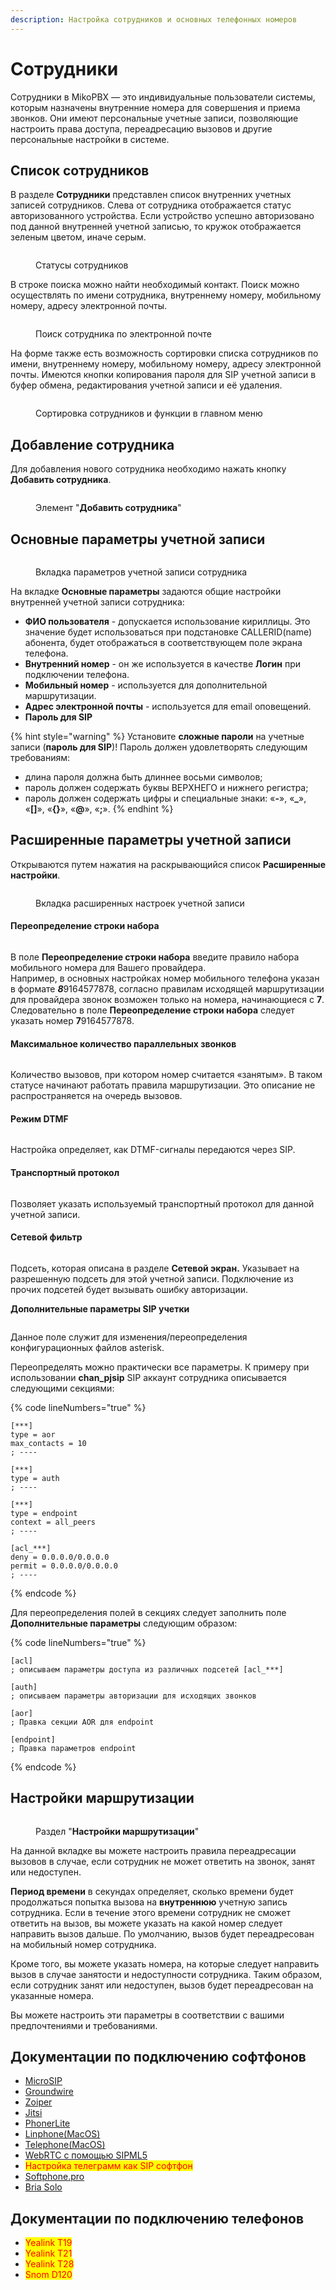```yaml
---
description: Настройка сотрудников и основных телефонных номеров
---
```


# Сотрудники

Сотрудники в MikoPBX — это индивидуальные пользователи системы, которым назначены внутренние номера для совершения и приема звонков. Они имеют персональные учетные записи, позволяющие настроить права доступа, переадресацию вызовов и другие персональные настройки в системе.

## Список сотрудников <a href="#spisok_sotrudnikov" id="spisok_sotrudnikov"></a>

В разделе **Сотрудники** представлен список внутренних учетных записей сотрудников. Слева от сотрудника отображается статус авторизованного устройства. Если устройство успешно авторизовано под данной внутренней учетной записью, то кружок отображается зеленым цветом, иначе серым.

<figure><img src="../../.gitbook/assets/sotrud_0.png" alt=""><figcaption><p>Статусы сотрудников</p></figcaption></figure>

В строке поиска можно найти необходимый контакт. Поиск можно осуществлять по имени сотрудника, внутреннему номеру, мобильному номеру, адресу электронной почты.

<figure><img src="../../.gitbook/assets/sotrud_1.png" alt=""><figcaption><p>Поиск сотрудника по электронной почте</p></figcaption></figure>

На форме также есть возможность сортировки списка сотрудников по имени, внутреннему номеру, мобильному номеру, адресу электронной почты. Имеются кнопки копирования пароля для SIP учетной записи в буфер обмена, редактирования учетной записи и её удаления.

<figure><img src="../../.gitbook/assets/sotrud_2.png" alt=""><figcaption><p>Сортировка сотрудников и функции в главном меню</p></figcaption></figure>

## Добавление сотрудника <a href="#dobavlenie_sotrudnika" id="dobavlenie_sotrudnika"></a>

Для добавления нового сотрудника необходимо нажать кнопку **Добавить сотрудника**.

<figure><img src="../../.gitbook/assets/sotrud_3.png" alt=""><figcaption><p>Элемент "<strong>Добавить сотрудника</strong>"</p></figcaption></figure>

## Основные параметры учетной записи <a href="#osnovnye_parametry" id="osnovnye_parametry"></a>

<figure><img src="../../.gitbook/assets/sotrud_4.png" alt=""><figcaption><p>Вкладка параметров учетной записи сотрудника</p></figcaption></figure>

На вкладке **Основные параметры** задаются общие настройки внутренней учетной записи сотрудника:

* **ФИО пользователя** - допускается использование кириллицы. Это значение будет использоваться при подстановке CALLERID(name) абонента, будет отображаться в соответствующем поле экрана телефона.
* **Внутренний номер** - он же используется в качестве **Логин** при подключении телефона.
* **Мобильный номер** - используется для дополнительной маршрутизации.
* **Адрес электронной почты** - используется для email оповещений.
* **Пароль для SIP**&#x20;

{% hint style="warning" %}
Установите **сложные пароли** на учетные записи (**пароль для SIP**)! Пароль должен удовлетворять следующим требованиям:

* длина пароля должна быть длиннее восьми символов;
* пароль должен содержать буквы ВЕРХНЕГО и нижнего регистра;
* пароль должен содержать цифры и специальные знаки: «**-**», «**\_**», «**\[]**», «**{}**», «**@**», «**;**».
{% endhint %}

## Расширенные параметры учетной записи <a href="#rasshirennye_nastrojki" id="rasshirennye_nastrojki"></a>

Открываются путем нажатия на раскрывающийся список **Расширенные настройки**.

<figure><img src="../../.gitbook/assets/sotrud_5.png" alt=""><figcaption><p>Вкладка расширенных настроек учетной записи</p></figcaption></figure>

#### **Переопределение строки набора**

<figure><img src="../../.gitbook/assets/sotrud_6.png" alt=""><figcaption></figcaption></figure>

В поле **Переопределение строки набора** введите правило набора мобильного номера для Вашего провайдера.\
Например, в основных настройках номер мобильного телефона указан в формате _**8**_&#x39;164577878, согласно правилам исходящей маршрутизации для провайдера звонок возможен только на номера, начинающиеся с **7**.\
Следовательно в поле **Переопределение строки набора** следует указать номер **7**9164577878.

#### **Максимальное количество параллельных звонков**

<figure><img src="../../.gitbook/assets/sotrud_7.png" alt=""><figcaption></figcaption></figure>

Количество вызовов, при котором номер считается «занятым». В таком статусе начинают работать правила маршрутизации. Это описание не распространяется на очередь вызовов.

#### **Режим DTMF**

<figure><img src="../../.gitbook/assets/sotrud_8.png" alt=""><figcaption></figcaption></figure>

Настройка определяет, как DTMF-сигналы передаются через SIP.

#### Транспортный протокол

<figure><img src="../../.gitbook/assets/sotrud_11.png" alt=""><figcaption></figcaption></figure>

Позволяет указать используемый транспортный протокол для данной учетной записи.

#### **Сетевой фильтр**

<figure><img src="../../.gitbook/assets/sotrud_9.png" alt=""><figcaption></figcaption></figure>

Подсеть, которая описана в разделе **Cетевой экран.** Указывает на разрешенную подсеть для этой учетной записи. Подключение из прочих подсетей будет вызывать ошибку авторизации.

**Дополнительные параметры SIP учетки**

<figure><img src="../../.gitbook/assets/sotrud_10.png" alt=""><figcaption></figcaption></figure>

Данное поле служит для изменения/переопределения конфигурационных файлов asterisk.

Переопределять можно практически все параметры. К примеру при использовании **chan\_pjsip** SIP аккаунт сотрудника описывается следующими секциями:

{% code lineNumbers="true" %}
```
[***]
type = aor
max_contacts = 10
; ----

[***]
type = auth
; ----

[***]
type = endpoint
context = all_peers
; ----

[acl_***] 
deny = 0.0.0.0/0.0.0.0
permit = 0.0.0.0/0.0.0.0
; ----
```
{% endcode %}

Для переопределения полей в секциях следует заполнить поле **Дополнительные параметры** следующим образом:

{% code lineNumbers="true" %}
```
[acl]
; описываем параметры доступа из различных подсетей [acl_***]

[auth]
; описываем параметры авторизации для исходящих звонков

[aor]
; Правка секции AOR для endpoint

[endpoint]
; Правка параметров endpoint
```
{% endcode %}

## Настройки маршрутизации

<figure><img src="../../.gitbook/assets/sotrud_12.png" alt=""><figcaption><p>Раздел "<strong>Настройки маршрутизации</strong>"</p></figcaption></figure>

На данной вкладке вы можете настроить правила переадресации вызовов в случае, если сотрудник не может ответить на звонок, занят или недоступен.

**Период времени** в секундах определяет, сколько времени будет продолжаться попытка вызова на **внутреннюю** учетную запись сотрудника. Если в течение этого времени сотрудник не сможет ответить на вызов, вы можете указать на какой номер следует направить вызов дальше. По умолчанию, вызов будет переадресован на мобильный номер сотрудника.

Кроме того, вы можете указать номера, на которые следует направить вызов в случае занятости и недоступности сотрудника. Таким образом, если сотрудник занят или недоступен, вызов будет переадресован на указанные номера.

Вы можете настроить эти параметры в соответствии с вашими предпочтениями и требованиями.

## **Документации по подключению софтфонов**

* [MicroSIP](../../faq/softphones/microsip.md)
* [Groundwire](../../faq/softphones/groundwire.md)
* [Zoiper](../../faq/softphones/zoiper.md)
* [Jitsi](../../faq/softphones/jitsi.md)
* [PhonerLite](../../faq/softphones/phonerlite.md)
* [Linphone(MacOS)](../../faq/softphones/linphone-macos.md)
* [Telephone(MacOS)](../../faq/softphones/telephone-macos.md)
* [WebRTC с помощью SIPML5](../../faq/softphones/configuring-webrtc-client-sipml5.md)
* <mark style="color:red;">Настройка телеграмм как SIP софтфон</mark>
* [Softphone.pro](../../faq/softphones/softphone.pro.md)
* [Bria Solo](../../faq/softphones/bria-solo.md)

## **Документации по подключению телефонов**

* <mark style="color:red;">Yealink T19</mark>
* <mark style="color:red;">Yealink T21</mark>
* <mark style="color:red;">Yealink T28</mark>
* <mark style="color:red;">Snom D120</mark>

